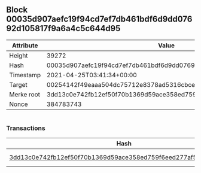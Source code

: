 ## Block 00035d907aefc19f94cd7ef7db461bdf6d9dd07692d105817f9a6a4c5c644d95

Attribute | Value
--- | ---
Height | 39272
Hash | 00035d907aefc19f94cd7ef7db461bdf6d9dd07692d105817f9a6a4c5c644d95
Timestamp | 2021-04-25T03:41:34+00:00
Target | 00254142f49eaaa504dc75712e8378ad5316cbcead634704b3734b6271167cc4
Merke root | 3dd13c0e742fb12ef50f70b1369d59ace358ed759f6eed277af507d5e356bfef
Nonce | 384783743

```

```

### Transactions

Hash | Amount
--- | ---
[3dd13c0e742fb12ef50f70b1369d59ace358ed759f6eed277af507d5e356bfef](3dd13c0e742fb12ef50f70b1369d59ace358ed759f6eed277af507d5e356bfef.md) | 10.00000000 SKEPTI 
